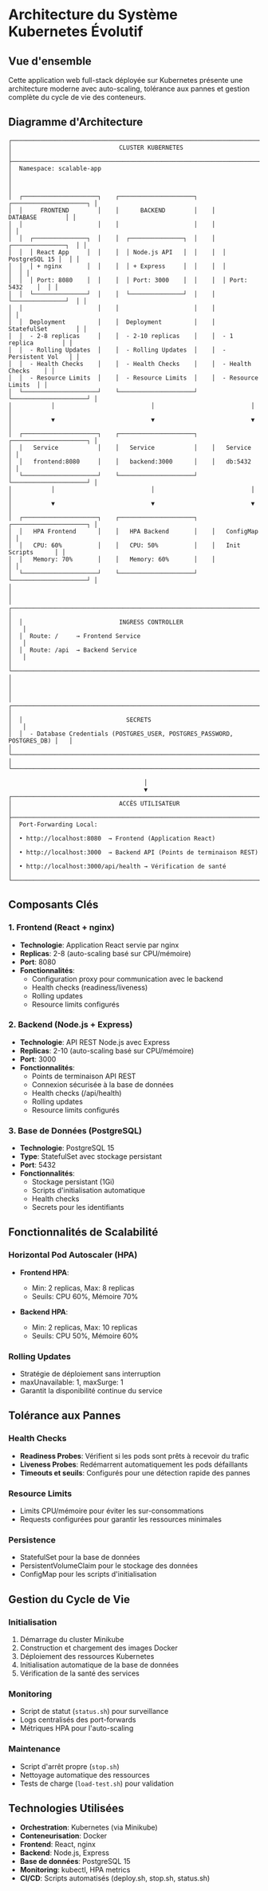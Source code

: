 # Architecture du Système Kubernetes Évolutif

## Vue d'ensemble

Cette application web full-stack déployée sur Kubernetes présente une architecture moderne avec auto-scaling, tolérance aux pannes et gestion complète du cycle de vie des conteneurs.

## Diagramme d'Architecture

```
┌────────────────────────────────────────────────────────────────────────────────┐
│                              CLUSTER KUBERNETES                                │
├────────────────────────────────────────────────────────────────────────────────┤
│  Namespace: scalable-app                                                       │
│                                                                                │
│  ┌─────────────────────┐    ┌─────────────────────┐    ┌─────────────────────┐ │
│  │     FRONTEND        │    │      BACKEND        │    │     DATABASE        │ │
│  │                     │    │                     │    │                     │ │
│  │  ┌───────────────┐  │    │  ┌───────────────┐  │    │  ┌───────────────┐  │ │
│  │  │ React App     │  │    │  │ Node.js API   │  │    │  │ PostgreSQL 15 │  │ │
│  │  │ + nginx       │  │    │  │ + Express     │  │    │  │               │  │ │
│  │  │ Port: 8080    │  │    │  │ Port: 3000    │  │    │  │ Port: 5432    │  │ │
│  │  └───────────────┘  │    │  └───────────────┘  │    │  └───────────────┘  │ │
│  │                     │    │                     │    │                     │ │
│  │  Deployment         │    │  Deployment         │    │  StatefulSet        │ │
│  │  - 2-8 replicas     │    │  - 2-10 replicas    │    │  - 1 replica        │ │
│  │  - Rolling Updates  │    │  - Rolling Updates  │    │  - Persistent Vol   │ │
│  │  - Health Checks    │    │  - Health Checks    │    │  - Health Checks    │ │
│  │  - Resource Limits  │    │  - Resource Limits  │    │  - Resource Limits  │ │
│  └─────────────────────┘    └─────────────────────┘    └─────────────────────┘ │
│           │                           │                           │            │
│           ▼                           ▼                           ▼            │
│  ┌─────────────────────┐    ┌─────────────────────┐    ┌─────────────────────┐ │
│  │   Service           │    │   Service           │    │   Service           │ │
│  │   frontend:8080     │    │   backend:3000      │    │   db:5432           │ │
│  └─────────────────────┘    └─────────────────────┘    └─────────────────────┘ │
│           │                           │                           │            │
│           ▼                           ▼                           ▼            │
│  ┌─────────────────────┐    ┌─────────────────────┐    ┌─────────────────────┐ │
│  │   HPA Frontend      │    │   HPA Backend       │    │   ConfigMap         │ │
│  │   CPU: 60%          │    │   CPU: 50%          │    │   Init Scripts      │ │
│  │   Memory: 70%       │    │   Memory: 60%       │    │                     │ │
│  └─────────────────────┘    └─────────────────────┘    └─────────────────────┘ │
│                                                                                │
│  ┌─────────────────────────────────────────────────────────────────────────┐   │
│  │                           INGRESS CONTROLLER                            │   │
│  │  Route: /     → Frontend Service                                        │   │
│  │  Route: /api  → Backend Service                                         │   │
│  └─────────────────────────────────────────────────────────────────────────┘   │
│                                                                                │
│  ┌─────────────────────────────────────────────────────────────────────────┐   │
│  │                             SECRETS                                     │   │
│  │  - Database Credentials (POSTGRES_USER, POSTGRES_PASSWORD, POSTGRES_DB) │   │
│  └─────────────────────────────────────────────────────────────────────────┘   │
└────────────────────────────────────────────────────────────────────────────────┘

                                      │
                                      ▼
┌─────────────────────────────────────────────────────────────────────────────────┐
│                              ACCÈS UTILISATEUR                                  │
├─────────────────────────────────────────────────────────────────────────────────┤
│  Port-Forwarding Local:                                                         │
│  • http://localhost:8080  → Frontend (Application React)                        │
│  • http://localhost:3000  → Backend API (Points de terminaison REST)            │
│  • http://localhost:3000/api/health → Vérification de santé                     │
└─────────────────────────────────────────────────────────────────────────────────┘
```

## Composants Clés

### 1. Frontend (React + nginx)
- **Technologie**: Application React servie par nginx
- **Replicas**: 2-8 (auto-scaling basé sur CPU/mémoire)
- **Port**: 8080
- **Fonctionnalités**:
  - Configuration proxy pour communication avec le backend
  - Health checks (readiness/liveness)
  - Rolling updates
  - Resource limits configurés

### 2. Backend (Node.js + Express)
- **Technologie**: API REST Node.js avec Express
- **Replicas**: 2-10 (auto-scaling basé sur CPU/mémoire)
- **Port**: 3000
- **Fonctionnalités**:
  - Points de terminaison API REST
  - Connexion sécurisée à la base de données
  - Health checks (/api/health)
  - Rolling updates
  - Resource limits configurés

### 3. Base de Données (PostgreSQL)
- **Technologie**: PostgreSQL 15
- **Type**: StatefulSet avec stockage persistant
- **Port**: 5432
- **Fonctionnalités**:
  - Stockage persistant (1Gi)
  - Scripts d'initialisation automatique
  - Health checks
  - Secrets pour les identifiants

## Fonctionnalités de Scalabilité

### Horizontal Pod Autoscaler (HPA)
- **Frontend HPA**:
  - Min: 2 replicas, Max: 8 replicas
  - Seuils: CPU 60%, Mémoire 70%
  
- **Backend HPA**:
  - Min: 2 replicas, Max: 10 replicas
  - Seuils: CPU 50%, Mémoire 60%

### Rolling Updates
- Stratégie de déploiement sans interruption
- maxUnavailable: 1, maxSurge: 1
- Garantit la disponibilité continue du service

## Tolérance aux Pannes

### Health Checks
- **Readiness Probes**: Vérifient si les pods sont prêts à recevoir du trafic
- **Liveness Probes**: Redémarrent automatiquement les pods défaillants
- **Timeouts et seuils**: Configurés pour une détection rapide des pannes

### Resource Limits
- Limits CPU/mémoire pour éviter les sur-consommations
- Requests configurées pour garantir les ressources minimales

### Persistence
- StatefulSet pour la base de données
- PersistentVolumeClaim pour le stockage des données
- ConfigMap pour les scripts d'initialisation

## Gestion du Cycle de Vie

### Initialisation
1. Démarrage du cluster Minikube
2. Construction et chargement des images Docker
3. Déploiement des ressources Kubernetes
4. Initialisation automatique de la base de données
5. Vérification de la santé des services

### Monitoring
- Script de statut (`status.sh`) pour surveillance
- Logs centralisés des port-forwards
- Métriques HPA pour l'auto-scaling

### Maintenance
- Script d'arrêt propre (`stop.sh`)
- Nettoyage automatique des ressources
- Tests de charge (`load-test.sh`) pour validation

## Technologies Utilisées

- **Orchestration**: Kubernetes (via Minikube)
- **Conteneurisation**: Docker
- **Frontend**: React, nginx
- **Backend**: Node.js, Express
- **Base de données**: PostgreSQL 15
- **Monitoring**: kubectl, HPA metrics
- **CI/CD**: Scripts automatisés (deploy.sh, stop.sh, status.sh)
